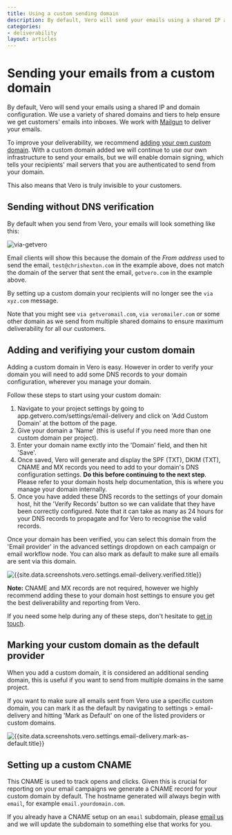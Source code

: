 ```yaml
---
title: Using a custom sending domain
description: By default, Vero will send your emails using a shared IP and domain configuration. To remove the 'via veromailer.com' (or similar) label from emails delivered by Vero, add and verify a custom domain.
categories:
- deliverability
layout: articles
---
```


# Sending your emails from a custom domain
    
By default, Vero will send your emails using a shared IP and domain configuration. We use a variety of shared domains and tiers to help ensure we get customers' emails into inboxes. We work with [Mailgun]({{site.data.links.mailgun}}) to deliver your emails.   
    
To improve your deliverability, we recommend [adding your own custom domain](#adding-a-custom-domain-provider). With a custom domain added we will continue to use our own infrastructure to send your emails, but we will enable domain signing, which tells your recipients' mail servers that you are authenticated to send from your domain.
    
This also means that Vero is truly invisible to your customers.   
    
## Sending without DNS verification   
    
By default when you send from Vero, your emails will look something like this:    
    
![via-getvero](https://www.getvero.com/wp-content/uploads/2014/08/via-getvero.png)    
    
Email clients will show this because the domain of the *From address* used to send the email, `test@chrishexton.com` in the example above, does not match the domain of the server that sent the email, `getvero.com` in the example above.   
    
By setting up a custom domain your recipients will no longer see the `via xyz.com` message.   
    
Note that you might see `via getveromail.com`, `via veromailer.com` or some other domain as we send from multiple shared domains to ensure maximum deliverability for all our customers. 
    
## Adding and verifiying your custom domain

Adding a custom domain in Vero is easy. However in order to verify your domain you will need to add some DNS records to your domain configuration, wherever you manage your domain. 

Follow these steps to start using your custom domain:

1. Navigate to your project settings by going to app.getvero.com/settings/email-delivery and click on 'Add Custom Domain' at the bottom of the page.
2. Give your domain a 'Name' (this is useful if you need more than one custom domain per project).
3. Enter your domain name exctly into the 'Domain' field, and then hit 'Save'.
4. Once saved, Vero will generate and display the SPF (TXT), DKIM (TXT), CNAME and MX records you need to add to your domain's DNS configuration settings. **Do this before continuing to the next step**. Please refer to your domain hosts help documentation, this is where you manage your domain internally.
5. Once you have added these DNS records to the settings of your domain host, hit the 'Verify Records' button so we can validate that they have been correctly configured. Note that it can take as many as 24 hours for your DNS records to propagate and for Vero to recognise the valid records.

Once your domain has been verified, you can select this domain from the 'Email provider' in the advanced settings dropdown on each campaign or email workflow node. You can also mark as default to make sure all emails are sent via this domain. 
    
![{{site.data.screenshots.vero.settings.email-delivery.verified.title}}]({{site.data.screenshots.vero.settings.email-delivery.verified.image}})

**Note:** CNAME and MX records are not required, however we highly recommend adding these to your domain host settings to ensure you get the best deliverability and reporting from Vero. 

If you need some help during any of these steps, don't hesitate to [get in touch]({{site.data.links.email_us}}).

## Marking your custom domain as the default provider

When you add a custom domain, it is considered an additional sending domain, this is useful if you want to send from multiple domains in the same project.

If you want to make sure all emails sent from Vero use a specific custom domain, you can mark it as the default by navigating to settings > email-delivery and hitting 'Mark as Default' on one of the listed providers or custom domains.

![{{site.data.screenshots.vero.settings.email-delivery.mark-as-default.title}}]({{site.data.screenshots.vero.settings.email-delivery.mark-as-default.image}})
    
## Setting up a custom CNAME   
    
This CNAME is used to track opens and clicks. Given this is crucial for reporting on your email campaigns we generate a CNAME record for your custom domain by default. The hostname generated will always begin with `email`, for example `email.yourdomain.com`. 
    
If you already have a CNAME setup on an `email` subdomain, please [email us]({{site.data.links.email_us}}) and we will update the subdomain to something else that works for you. 
    
    
